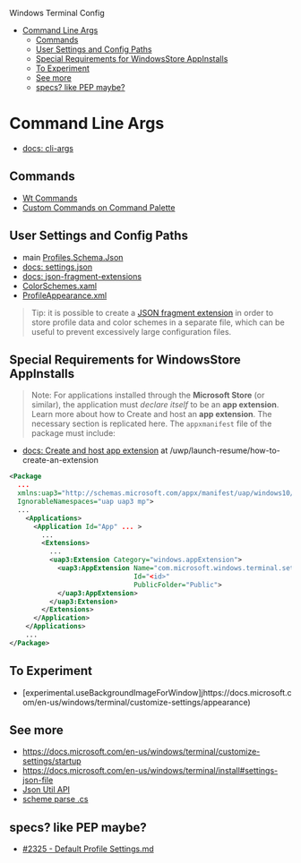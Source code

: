 Windows Terminal Config
- [Command Line Args](#command-line-args)
  - [Commands](#commands)
  - [User Settings and Config Paths](#user-settings-and-config-paths)
  - [Special Requirements for WindowsStore AppInstalls](#special-requirements-for-windowsstore-appinstalls)
  - [To Experiment](#to-experiment)
  - [See more](#see-more)
  - [specs? like PEP maybe?](#specs-like-pep-maybe)

# Command Line Args

- [docs: cli-args](https://docs.microsoft.com/en-us/windows/terminal/command-line-arguments?tabs=windows)

## Commands

- [Wt Commands](https://docs.microsoft.com/en-us/windows/terminal/customize-settings/actions)
- [Custom Commands on Command Palette](https://docs.microsoft.com/en-us/windows/terminal/command-palette)


## User Settings and Config Paths

- main [Profiles.Schema.Json](https://github.com/microsoft/terminal/blob/main/doc/cascadia/profiles.schema.json)
- [docs: settings.json](https://docs.microsoft.com/en-us/windows/terminal/install#settings-json-file)
- [docs: json-fragment-extensions](https://docs.microsoft.com/en-us/windows/terminal/json-fragment-extensions)
- [ColorSchemes.xaml](https://github.com/microsoft/terminal/blob/main/src/cascadia/TerminalSettingsEditor/ColorSchemes.xaml)
- [ProfileAppearance.xml](https://github.com/microsoft/terminal/blob/main/src/cascadia/TerminalSettingsEditor/Profiles_Appearance.xaml)

> Tip: it is possible to create a [JSON fragment extension](https://docs.microsoft.com/en-us/windows/terminal/json-fragment-extensions) in order to store profile data and color schemes in a separate file, which can be useful to prevent excessively large configuration files.

## Special Requirements for WindowsStore AppInstalls

> Note: For applications installed through the **Microsoft Store** (or similar), the application must *declare itself* to be an **app extension**. Learn more about how to Create and host an **app extension**. The necessary section is replicated here. The `appxmanifest` file of the package must include:

- [docs: Create and host app extension](https://docs.microsoft.com/en-us/windows/uwp/launch-resume/how-to-create-an-extension) at /uwp/launch-resume/how-to-create-an-extension

```xml
<Package
  ...
  xmlns:uap3="http://schemas.microsoft.com/appx/manifest/uap/windows10/3"
  IgnorableNamespaces="uap uap3 mp">
  ...
    <Applications>
      <Application Id="App" ... >
        ...
        <Extensions>
          ...
          <uap3:Extension Category="windows.appExtension">
            <uap3:AppExtension Name="com.microsoft.windows.terminal.settings"
                               Id="<id>"
                               PublicFolder="Public">
            </uap3:AppExtension>
          </uap3:Extension>
        </Extensions>
      </Application>
    </Applications>
    ...
</Package>
```


## To Experiment

- [experimental.useBackgroundImageForWindow]jhttps://docs.microsoft.com/en-us/windows/terminal/customize-settings/appearance)

## See more

- <https://docs.microsoft.com/en-us/windows/terminal/customize-settings/startup>
- <https://docs.microsoft.com/en-us/windows/terminal/install#settings-json-file>
- [Json Util API](https://github.com/microsoft/terminal/blob/main/doc/cascadia/Json-Utility-API.md)
- [scheme parse .cs](https://github.com/microsoft/terminal/blob/main/src/tools/ColorTool/ColorTool/SchemeParsers/IniSchemeParser.cs#L15)


## specs? like PEP maybe?

- [#2325 - Default Profile Settings.md](https://github.com/microsoft/terminal/blob/main/doc/specs/%232325%20-%20Default%20Profile%20Settings.md)